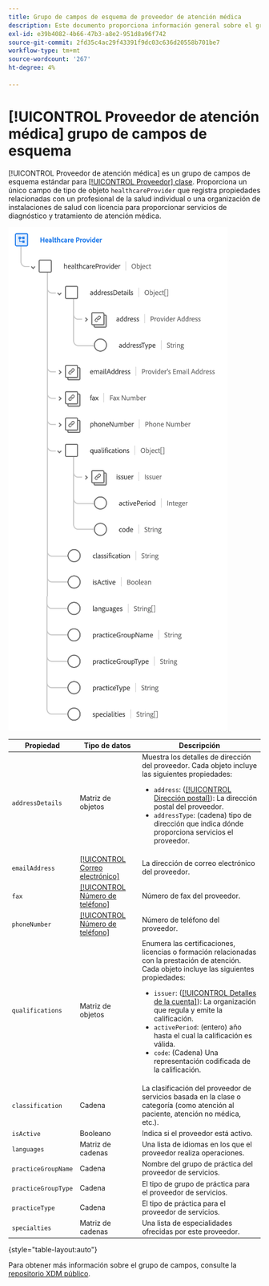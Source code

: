 ```yaml
---
title: Grupo de campos de esquema de proveedor de atención médica
description: Este documento proporciona información general sobre el grupo de campos Esquema del proveedor de atención médica.
exl-id: e39b4082-4b66-47b3-a8e2-951d8a96f742
source-git-commit: 2fd35c4ac29f43391f9dc03c636d20558b701be7
workflow-type: tm+mt
source-wordcount: '267'
ht-degree: 4%

---
```


# [!UICONTROL Proveedor de atención médica] grupo de campos de esquema

[!UICONTROL Proveedor de atención médica] es un grupo de campos de esquema estándar para [[!UICONTROL Proveedor] clase](../../classes/provider.md). Proporciona un único campo de tipo de objeto `healthcareProvider` que registra propiedades relacionadas con un profesional de la salud individual o una organización de instalaciones de salud con licencia para proporcionar servicios de diagnóstico y tratamiento de atención médica.

![](../../images/field-groups/healthcare-provider.png)

| Propiedad | Tipo de datos | Descripción |
| --- | --- | --- |
| `addressDetails` | Matriz de objetos | Muestra los detalles de dirección del proveedor. Cada objeto incluye las siguientes propiedades: <ul><li>`address`: ([[!UICONTROL Dirección postal]](../../data-types/postal-address.md)): La dirección postal del proveedor.</li><li>`addressType`: (cadena) tipo de dirección que indica dónde proporciona servicios el proveedor.</li></ul> |
| `emailAddress` | [[!UICONTROL Correo electrónico]](../../data-types/email-address.md) | La dirección de correo electrónico del proveedor. |
| `fax` | [[!UICONTROL Número de teléfono]](../../data-types/phone-number.md) | Número de fax del proveedor. |
| `phoneNumber` | [[!UICONTROL Número de teléfono]](../../data-types/phone-number.md) | Número de teléfono del proveedor. |
| `qualifications` | Matriz de objetos | Enumera las certificaciones, licencias o formación relacionadas con la prestación de atención. Cada objeto incluye las siguientes propiedades: <ul><li>`issuer`: ([[!UICONTROL Detalles de la cuenta]](../../data-types/account-details.md)): La organización que regula y emite la calificación.</li><li>`activePeriod`: (entero) año hasta el cual la calificación es válida.</li><li>`code`: (Cadena) Una representación codificada de la calificación.</li></ul> |
| `classification` | Cadena | La clasificación del proveedor de servicios basada en la clase o categoría (como atención al paciente, atención no médica, etc.). |
| `isActive` | Booleano | Indica si el proveedor está activo. |
| `languages` | Matriz de cadenas | Una lista de idiomas en los que el proveedor realiza operaciones. |
| `practiceGroupName` | Cadena | Nombre del grupo de práctica del proveedor de servicios. |
| `practiceGroupType` | Cadena | El tipo de grupo de práctica para el proveedor de servicios. |
| `practiceType` | Cadena | El tipo de práctica para el proveedor de servicios. |
| `specialties` | Matriz de cadenas | Una lista de especialidades ofrecidas por este proveedor. |

{style="table-layout:auto"}

Para obtener más información sobre el grupo de campos, consulte la [repositorio XDM público](https://github.com/adobe/xdm/blob/master/components/fieldgroups/provider/healthcare-provider-details.schema.json).
